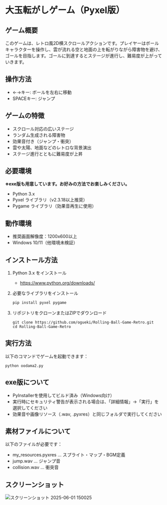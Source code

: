 # 大玉転がしゲーム（Pyxel版）

## ゲーム概要  
このゲームは、レトロ風2D横スクロールアクションです。プレイヤーはボールキャラクターを操作し、雲が流れる空と地面の上を転がりながら障害物を避け、ゴールを目指します。ゴールに到達するとステージが進行し、難易度が上がっていきます。

## 操作方法  
- ←→キー: ボールを左右に移動  
- SPACEキー: ジャンプ  

## ゲームの特徴  
- スクロール対応の広いステージ  
- ランダム生成される障害物  
- 効果音付き（ジャンプ・衝突）  
- 雲や太陽、地面などのレトロな背景演出  
- ステージ進行とともに難易度が上昇  

## 必要環境  
**※exe版も用意しています。お好みの方法でお楽しみください。**

- Python 3.x  
- Pyxel ライブラリ（v2.3.18以上推奨）  
- Pygame ライブラリ（効果音再生に使用）

## 動作環境  
- 推奨画面解像度：1200x600以上  
- Windows 10/11（他環境未検証）

## インストール方法  
1. Python 3.x をインストール  
   - https://www.python.org/downloads/

2. 必要なライブラリをインストール  
   ```bash
   pip install pyxel pygame

3. リポジトリをクローンまたはZIPでダウンロード
    ```
    git clone https://github.com/ogueki/Rolling-Ball-Game-Retro.git
    cd Rolling-Ball-Game-Retro
    ```

## 実行方法
以下のコマンドでゲームを起動できます：
```
python oodama2.py
```

## exe版について
- PyInstallerを使用してビルド済み（Windows向け）
- 実行時にセキュリティ警告が表示される場合は、「詳細情報」→「実行」を選択してください
- 効果音や画像リソース（.wav, .pyxres）と同じフォルダで実行してください

## 素材ファイルについて
以下のファイルが必要です：
- my_resources.pyxres … スプライト・マップ・BGM定義
- jump.wav … ジャンプ音
- collision.wav … 衝突音

## スクリーンショット
![スクリーンショット 2025-06-01 150025](https://github.com/user-attachments/assets/042bc5e2-9c89-4c88-b0b8-308f84b9b46b)
